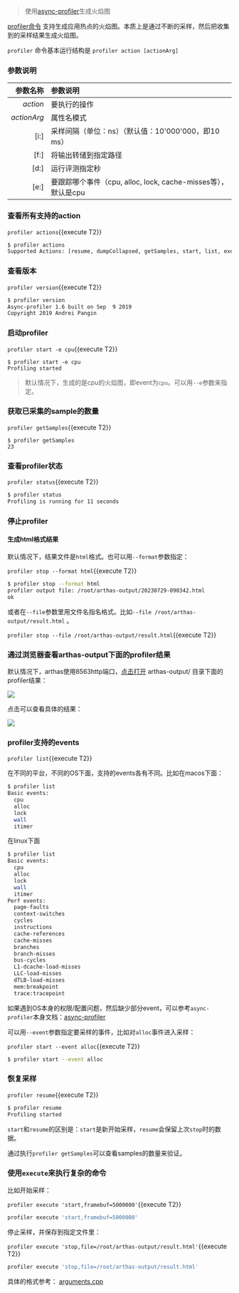 > 使用[async-profiler](https://github.com/jvm-profiling-tools/async-profiler)生成火焰图

[profiler命令](https://arthas.aliyun.com/doc/profiler.html) 支持生成应用热点的火焰图。本质上是通过不断的采样，然后把收集到的采样结果生成火焰图。

`profiler` 命令基本运行结构是 `profiler action [actionArg]`

### 参数说明

|    参数名称 | 参数说明                                                      |
| ----------: | :------------------------------------------------------------ |
|    _action_ | 要执行的操作                                                  |
| _actionArg_ | 属性名模式                                                    |
|        [i:] | 采样间隔（单位：ns）（默认值：10'000'000，即10 ms）           |
|        [f:] | 将输出转储到指定路径                                          |
|        [d:] | 运行评测指定秒                                                |
|        [e:] | 要跟踪哪个事件（cpu, alloc, lock, cache-misses等），默认是cpu |

### 查看所有支持的action

`profiler actions`{{execute T2}}

```bash
$ profiler actions
Supported Actions: [resume, dumpCollapsed, getSamples, start, list, execute, version, stop, load, dumpFlat, actions, dumpTraces, status]
```

### 查看版本

`profiler version`{{execute T2}}

```bash
$ profiler version
Async-profiler 1.6 built on Sep  9 2019
Copyright 2019 Andrei Pangin
```

### 启动profiler

`profiler start -e cpu`{{execute T2}}

```
$ profiler start -e cpu
Profiling started
```

> 默认情况下，生成的是cpu的火焰图，即event为`cpu`。可以用`--e`参数来指定。

### 获取已采集的sample的数量

`profiler getSamples`{{execute T2}}

```
$ profiler getSamples
23
```

### 查看profiler状态

`profiler status`{{execute T2}}

```bash
$ profiler status
Profiling is running for 11 seconds
```

### 停止profiler

#### 生成html格式结果

默认情况下，结果文件是`html`格式。也可以用`--format`参数指定：

`profiler stop --format html`{{execute T2}}

```bash
$ profiler stop --format html
profiler output file: /root/arthas-output/20230729-090342.html
ok
```

或者在`--file`参数里用文件名指名格式。比如`--file /root/arthas-output/result.html` 。

`profiler stop --file /root/arthas-output/result.html`{{execute T2}}

### 通过浏览器查看arthas-output下面的profiler结果

默认情况下，arthas使用8563http端口，[点击打开]({{TRAFFIC_HOST1_8563}}/arthas-output/) arthas-output/ 目录下面的profiler结果：

![](https://arthas.aliyun.com/doc/_images/arthas-output.jpg)

点击可以查看具体的结果：

![](https://arthas.aliyun.com/doc/_images/arthas-output-svg.jpg)

### profiler支持的events

`profiler list`{{execute T2}}

在不同的平台，不同的OS下面，支持的events各有不同。比如在macos下面：

```bash
$ profiler list
Basic events:
  cpu
  alloc
  lock
  wall
  itimer
```

在linux下面

```bash
$ profiler list
Basic events:
  cpu
  alloc
  lock
  wall
  itimer
Perf events:
  page-faults
  context-switches
  cycles
  instructions
  cache-references
  cache-misses
  branches
  branch-misses
  bus-cycles
  L1-dcache-load-misses
  LLC-load-misses
  dTLB-load-misses
  mem:breakpoint
  trace:tracepoint
```

如果遇到OS本身的权限/配置问题，然后缺少部分event，可以参考`async-profiler`本身文档：[async-profiler](https://github.com/jvm-profiling-tools/async-profiler)

可以用`--event`参数指定要采样的事件，比如对`alloc`事件进入采样：

`profiler start --event alloc`{{execute T2}}

```bash
$ profiler start --event alloc
```

### 恢复采样

`profiler resume`{{execute T2}}

```bash
$ profiler resume
Profiling started
```

`start`和`resume`的区别是：`start`是新开始采样，`resume`会保留上次`stop`时的数据。

通过执行`profiler getSamples`可以查看samples的数量来验证。

### 使用`execute`来执行复杂的命令

比如开始采样：

`profiler execute 'start,framebuf=5000000'`{{execute T2}}

```bash
profiler execute 'start,framebuf=5000000'
```

停止采样，并保存到指定文件里：

`profiler execute 'stop,file=/root/arthas-output/result.html'`{{execute T2}}

```bash
profiler execute 'stop,file=/root/arthas-output/result.html'
```

具体的格式参考： [arguments.cpp](https://github.com/jvm-profiling-tools/async-profiler/blob/v2.5/src/arguments.cpp#L50)
